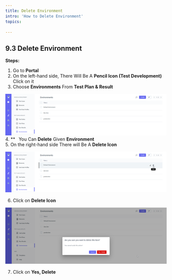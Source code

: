 ```yaml
---
title: Delete Environment
intro: 'How to Delete Environment'
topics:

---
```

## <a name="_oxn2uftcxanu"></a>9.3 **Delete Environment** 

**Steps:** 

1. Go to **Portal** 
2. On the left-hand side, There Will Be A **Pencil Icon (Test Development)** Click on it 
3. Choose **Environments** From **Test Plan & Result**

![](imgs/environment-list.png)
4. **
   ` `You Can **Delete** Given **Environment**  
5. On the right-hand side There will Be A **Delete Icon**

![](imgs/delete-environment.png)

6. Click on **Delete Icon** 

![](imgs/yes-delete-environment.png)

7. Click on **Yes, Delete**